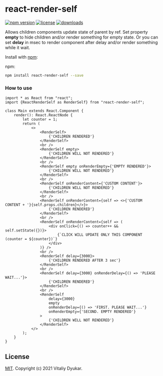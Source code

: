 react-render-self
===========

[![npm version][npm-image]][npm-url] [![license][license-image]][license-url] [![downloads][downloads-image]][downloads-url]

Allows children components update state of parent by ref.
Set property **empty** to hide children and/or render something for empty state.
Or you can set **delay** in msec to render component after delay and/or render something while it wait.

Install with [npm](https://www.npmjs.com/):

npm:
```sh
npm install react-render-self --save
```

### How to use

```tsx
import * as React from "react";
import {ReactRenderSelf as RenderSelf} from "react-render-self";

class Main extends React.Component {
    render(): React.ReactNode {
        let counter = 1;
        return (
            <>
                <RenderSelf>
                    {'CHILDREN RENDERED'}
                </RenderSelf>
                <br />
                <RenderSelf empty>
                    {'CHILDREN WILL NOT RENDERED'}
                </RenderSelf>
                <br />
                <RenderSelf empty onRenderEmpty={'EMPTY RENDERED'}>
                    {'CHILDREN WILL NOT RENDERED'}
                </RenderSelf>
                <br />
                <RenderSelf onRenderContent={'CUSTOM CONTENT'}>
                    {'CHILDREN WILL NOT RENDERED'}
                </RenderSelf>
                <br />
                <RenderSelf onRenderContent={self => <>{'CUSTOM CONTENT + '}{self.props.children}</>}>
                    {'CHILDREN RENDERED'}
                </RenderSelf>
                <br />
                <RenderSelf onRenderContent={self => (
                    <div onClick={() => counter++ && self.setState({})}>
                        {`CLICK WILL UPDATE ONLY THIS COMPONENT (counter = ${counter})`}
                    </div>
                )} />
                <br />
                <RenderSelf delay={3000}>
                    {'CHILDREN RENDERED AFTER 3 sec'}
                </RenderSelf>
                <br />
                <RenderSelf delay={3000} onRenderDelay={() => 'PLEASE WAIT...'}>
                    {'CHILDREN RENDERED'}
                </RenderSelf>
                <br />
                <RenderSelf
                    delay={3000}
                    empty
                    onRenderDelay={() => 'FIRST. PLEASE WAIT...'}
                    onRenderEmpty={'SECOND. EMPTY RENDERED'}
                >
                    {'CHILDREN WILL NOT RENDERED'}
                </RenderSelf>
            </>
        );
    }
}

```

## License

[MIT](LICENSE). Copyright (c) 2021 Vitaliy Dyukar.

[npm-image]: https://img.shields.io/npm/v/react-render-self.svg?style=flat-square
[npm-url]: https://npmjs.org/package/react-render-self
[license-image]: https://img.shields.io/npm/l/react-render-self.svg?style=flat-square
[license-url]: https://npmjs.org/package/react-render-self
[downloads-image]: http://img.shields.io/npm/dm/react-render-self.svg?style=flat-square
[downloads-url]: https://npmjs.org/package/react-render-self